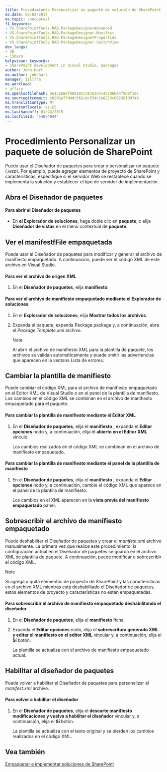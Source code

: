 ```yaml
---
title: Procedimiento Personalizar un paquete de solución de SharePoint | Documentos de Microsoft
ms.date: 02/02/2017
ms.topic: conceptual
f1_keywords:
- VS.SharePointTools.RAD.PackageDesignerAdvanced
- VS.SharePointTools.RAD.PackageDesigner.Manifest
- VS.SharePointTools.RAD.PackageDesignerProperties
- VS.SharePointTools.RAD.PackageDesigner.SwitchView
dev_langs:
- VB
- CSharp
helpviewer_keywords:
- SharePoint development in Visual Studio, packages
author: John-Hart
ms.author: johnhart
manager: jillfra
ms.workload:
- office
ms.openlocfilehash: 5e1c2e86f489191c3876154143706be4f9b0f1e4
ms.sourcegitcommit: c0202a77d4dc562cdc55dc2e6223c062281d9749
ms.translationtype: MT
ms.contentlocale: es-ES
ms.lasthandoff: 01/24/2019
ms.locfileid: "54874944"
---
```

# <a name="how-to-customize-a-sharepoint-solution-package"></a>Procedimiento Personalizar un paquete de solución de SharePoint
  Puede usar el Diseñador de paquetes para crear y personalizar un paquete (*.wsp*). Por ejemplo, puede agregar elementos de proyecto de SharePoint y características, especifique si el servidor Web se restablece cuando se implementa la solución y establecer el tipo de servidor de implementación.  
  
## <a name="open-the-package-designer"></a>Abra el Diseñador de paquetes  
  
#### <a name="to-open-the-package-designer"></a>Para abrir el Diseñador de paquetes
  
-   En **el Explorador de soluciones**, haga doble clic en **paquete**, o elija **Diseñador de vistas** en el menú contextual de **paquete**.  
  
## <a name="view-the-packaged-manifestffile"></a>Ver el manifestfFile empaquetada  
 Puede usar el Diseñador de paquetes para modificar y generar el archivo de manifiesto empaquetado. A continuación, puede ver el código XML de este archivo en Visual Studio.  
  
#### <a name="to-view-the-xml-source-file"></a>Para ver el archivo de origen XML  
  
1.  En el **Diseñador de paquetes**, elija **manifiesto**.  
  
#### <a name="to-view-the-packaged-manifest-file-by-using-solution-explorer"></a>Para ver el archivo de manifiesto empaquetado mediante el Explorador de soluciones  
  
1.  En el **Explorador de soluciones**, elija **Mostrar todos los archivos**.  
  
2.  Expanda el paquete, expanda Package.package y, a continuación, abra el *Package.Template.xml* archivo.  
  
    > [!NOTE]  
    >  Al abrir el archivo de manifiesto XML para la plantilla de paquete, los archivos se validan automáticamente y puede omitir las advertencias que aparecen en la ventana Lista de errores.  
  
## <a name="change-the-manifest-template"></a>Cambiar la plantilla de manifiesto  
 Puede cambiar el código XML para el archivo de manifiesto empaquetado en el Editor XML de Visual Studio o en el panel de la plantilla de manifiesto. Los cambios en el código XML se combinan en el archivo de manifiesto empaquetado para el paquete.  
  
#### <a name="to-change-the-manifest-template-by-using-the-xml-editor"></a>Para cambiar la plantilla de manifiesto mediante el Editor XML  
  
1.  En el **Diseñador de paquetes**, elija el **manifiesto** , expanda el **Editar opciones** nodo y, a continuación, elija el **abierto en el Editor XML** vínculo.  
  
     Los cambios realizados en el código XML se combinan en el archivo de manifiesto empaquetado.  
  
#### <a name="to-change-the-manifest-template-by-using-the-manifest-template-pane"></a>Para cambiar la plantilla de manifiesto mediante el panel de la plantilla de manifiesto  
  
1.  En el **Diseñador de paquetes**, elija el **manifiesto** , expanda el **Editar opciones** nodo y, a continuación, cambie el código XML que aparece en el panel de la plantilla de manifiesto.  
  
     Los cambios en el XML aparecen en la **vista previa del manifiesto empaquetado** panel.  
  
## <a name="overwrite-the-packaged-manifest-file"></a>Sobrescribir el archivo de manifiesto empaquetado  
 Puede deshabilitar el Diseñador de paquetes y crear el *manifest.xml* archivo manualmente. La primera vez que realice este procedimiento, la configuración actual en el Diseñador de paquetes se guarda en el archivo XML de plantilla de paquete. A continuación, puede modificar o sobrescribir el código XML.  
  
> [!NOTE]  
>  Si agrega o quita elementos de proyecto de SharePoint y las características en el archivo XML mientras está deshabilitado el Diseñador de paquetes, estos elementos de proyecto y características no están empaquetadas.  
  
#### <a name="to-overwrite-packaged-manifest-file-by-disabling-the-designer"></a>Para sobrescribir el archivo de manifiesto empaquetado deshabilitando el diseñador  
  
1.  En el **Diseñador de paquetes**, elija el **manifiesto** ficha.  
  
2.  Expanda el **Editar opciones** nodo, elija el **sobrescritura generado XML y editar el manifiesto en el editor XML** vincular y, a continuación, elija el **Sí** botón.  
  
     La plantilla se actualiza con el archivo de manifiesto empaquetado actual.  
  
## <a name="enable-the-package-designer"></a>Habilitar al diseñador de paquetes  
 Puede volver a habilitar el Diseñador de paquetes para personalizar el *manifest.xml* archivo.  
  
#### <a name="to-re-enable-the-designer"></a>Para volver a habilitar el diseñador  
  
1.  En el **Diseñador de paquetes**, elija el **descarte manifiesto modificaciones y vuelva a habilitar el diseñador** vincular y, a continuación, elija el **Sí** botón.  
  
     La plantilla se actualiza con el texto original y se pierden los cambios realizados en el código XML.  
  
## <a name="see-also"></a>Vea también
 [Empaquetar e implementar soluciones de SharePoint](../sharepoint/packaging-and-deploying-sharepoint-solutions.md)  
